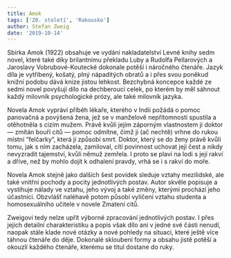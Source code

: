 ```yaml
---
title: Amok
tags: ['20. století', 'Rakousko']
author: Stefan Zweig
date: '2019-10-14'
---
```


Sbírka Amok (1922) obsahuje ve vydání nakladatelství Levné knihy sedm novel, které také díky brilantnímu překladu Luby a Rudolfa Pellarových a Jaroslavy Vobrubové-Koutecké dokonale potěší i náročného čtenáře. Jazyk díla je vytříbený, košatý, plný nápaditých obratů a i přes svou poněkud knižní podobu dává knize jistou lehkost. Bezchybná koncepce každé ze sedmi novel povyšují dílo na dechberoucí celek, po kterém by měl sáhnout každý milovník psychologické prózy, ale také milovník jazyka.

Novela Amok vypráví příběh lékaře, kterého v Indii požádá o pomoc panovačná a povýšená žena, jež se v manželově nepřítomnosti spustila a otěhotněla s cizím mužem. Právě kvůli jejím záporným vlastnostem ji doktor — zmítán bouří citů — pomoc odmítne, čímž ji (ač nechtě) vrhne do rukou místní “felčarky”, která jí způsobí smrt. Doktor, který se do ženy právě kvůli tomu, jak s ním zacházela, zamiloval, cítí povinnost uchovat její čest a nikdy nevyzradit tajemství, kvůli němuž zemřela. I proto se plaví na lodi s její rakví a dříve, než by mohlo dojít k odhalení pravdy, vrhá se i s rakví do moře.

Novela Amok stejně jako dalších šest povídek sleduje vztahy mezilidské, ale také vnitřní pochody a pocity jednotlivých postav. Autor skvěle popisuje a vystihuje nálady ve vztahu, jeho vývoj a také změny, kterými prochází jeho účastníci. Obzvlášť naléhavě potom působí vylíčení vztahu studenta a homosexuálního učitele v novele Zmatení citů.

Zweigovi tedy nelze upřít výborné zpracování jednotlivých postav. I přes jejich detailní charakteristiku a popis však dílo ani v jedné své části nenudí, naopak stále klade nové otázky a nové pohledy na situaci, které ještě více táhnou čtenáře do děje. Dokonalé skloubení formy a obsahu jistě potěší a okouzlí každého čtenáře, kterému se titul dostane do ruky.


